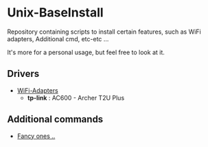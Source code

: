 # Unix-BaseInstall
Repository containing scripts to install certain features, such as WiFi adapters, Additional cmd, etc-etc ... 

It's more for a personal usage, but feel free to look at it.

## Drivers
* [WiFi-Adapters](WiFi-Adapters/WiF_Ad.txt)
	* **tp-link** : AC600 - Archer T2U Plus

## Additional commands
* [Fancy ones ..]()
